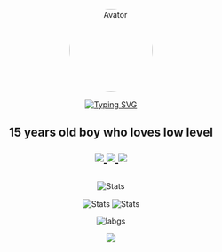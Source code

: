 <div align="center">
<p align="center">
 <img width="150px" src="https://www.imgvb.com/images/2022/12/14/c55d0ba0f602d7829924b58dc6136280.th.png" align="center" alt="Avator" style="border-radius: 50%" >


[![Typing SVG](https://readme-typing-svg.demolab.com?font=Fira+Code&pause=1000&size=30&color=F49D1A&background=6C00FF00&center=true&vCenter=true&width=435&lines=Yoran+Malik;Research+And+Development)](https://git.io/typing-svg) 

 <h2>
 <p align="center">
  15 years old boy who loves low level
 </p>
</p>



<p align="center">
    <a href="https://www.youtube.com/channel/UC6qA82UQG33BZxyzAcYvwzQ">
      <img src="https://img.shields.io/badge/📺-Youtube-gray.svg?colorA=ff3333&colorB=c50808&style=for-the-badge"/>
    </a>
    <a href="https://www.linkedin.com/in/yoran-malik-49007b23b">
      <img src="https://img.shields.io/badge/🤝-LINKEDIN-gray.svg?colorA=33C6FF&colorB=3395FF&style=for-the-badge"/>
    </a>
    <a href="https://discordapp.com/users/1052238362523750400">
      <img src="https://img.shields.io/badge/🙋‍♂️-discord-gray.svg?colorA=FE669D&colorB=F7409B&style=for-the-badge"/>
    </a>
</p>
</h2>

<p align="center">
 <h2 align="center">
 </h2>
 <p align="center">
 </p>
</p>

<p align="center">
 <img src="https://github-widgetbox.vercel.app/api/profile?username=YoranDaOne&data=followers,repositories,stars,commits" align="center" alt="Stats" />
</p>



<p align="center">
 <img src="https://github-readme-stats.vercel.app/api?username=YoranDaOne&count_private=true&show_icons=true&line_height=46" align="center" alt="Stats" />
 <img src="https://github-contribution-stats.vercel.app/api/?username=YoranDaOne" align="center" alt="Stats" />
</p>

<p align="center">
 <img src="https://github-readme-stats.vercel.app/api/top-langs/?username=YoranDaOne&layout=compact&langs_count=8&card_width=445" align="center" alt="labgs" />
</p>
<p align="center">
 <img src="https://cr-skills-chart-widget.azurewebsites.net/api/api?username=YoranDaOne" />
</p>


